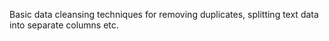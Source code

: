 Basic data cleansing techniques for removing duplicates, splitting text data into separate columns etc.
